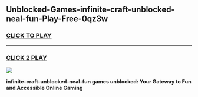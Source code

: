 
## Unblocked-Games-infinite-craft-unblocked-neal-fun-Play-Free-0qz3w
<h3>
<a href="https://premium76.site?title=infinite-craft-unblocked-neal-fun&ref=18A1">CLICK TO PLAY</a></h3>
<hr>

<h3>
<a href="https://premium76.site?title=infinite-craft-unblocked-neal-fun&ref=18A1">CLICK 2 PLAY</a>
  
</h3>

<a href="https://premium76.site?title=infinite-craft-unblocked-neal-fun&ref=18A1"><img src="https://clearcache.store/games.png"></a>


**infinite-craft-unblocked-neal-fun games unblocked: Your Gateway to Fun and Accessible Online Gaming**

